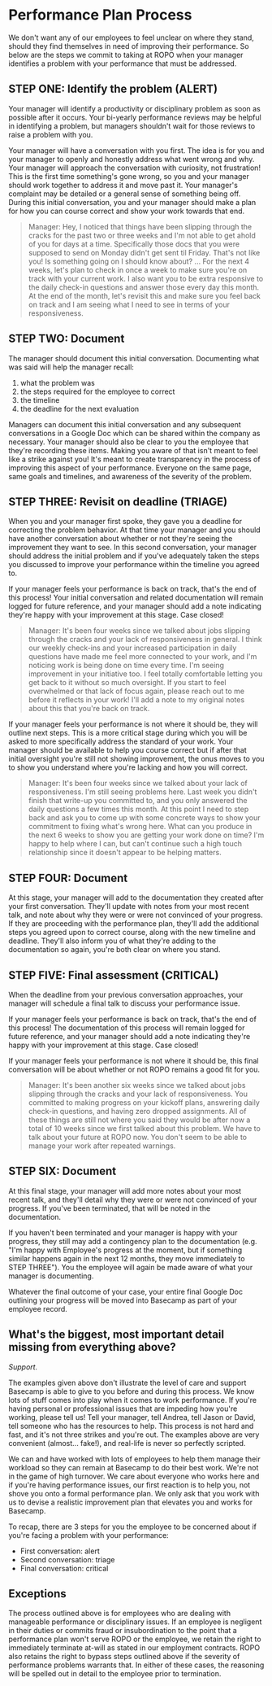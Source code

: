 # Performance Plan Process

We don't want any of our employees to feel unclear on where they stand, should they find themselves in need of improving their performance. So below are the steps we commit to taking at ROPO when your manager identifies a problem with your performance that must be addressed. 

## STEP ONE: Identify the problem (ALERT)
Your manager will identify a productivity or disciplinary problem as soon as possible after it occurs. Your bi-yearly performance reviews may be helpful in identifying a problem, but managers shouldn't wait for those reviews to raise a problem with you. 

Your manager will have a conversation with you first. The idea is for you and your manager to openly and honestly address what went wrong and why. Your manager will approach the conversation with curiosity, not frustration! This is the first time something's gone wrong, so you and your manager should work together to address it and move past it. Your manager's complaint may be detailed or a general sense of something being off. During this initial conversation, you and your manager should make a plan for how you can course correct and show your work towards that end. 

> Manager: Hey, I noticed that things have been slipping through the cracks for the past two or three weeks and I'm not able to get ahold of you for days at a time. Specifically those docs that you were supposed to send on Monday didn't get sent til Friday. That's not like you! Is something going on I should know about? ... For the next 4 weeks, let's plan to check in once a week to make sure you're on track with your current work. I also want you to be extra responsive to the daily check-in questions and answer those every day this month. At the end of the month, let's revisit this and make sure you feel back on track and I am seeing what I need to see in terms of your responsiveness. 

## STEP TWO: Document
The manager should document this initial conversation. Documenting what was said will help the manager recall:
1) what the problem was
2) the steps required for the employee to correct
3) the timeline
4) the deadline for the next evaluation

Managers can document this initial conversation and any subsequent conversations in a Google Doc which can be shared within the company as necessary. Your manager should also be clear to you the employee that they're recording these items. Making you aware of that isn't meant to feel like a strike against you! It's meant to create transparency in the process of improving this aspect of your performance. Everyone on the same page, same goals and timelines, and awareness of the severity of the problem.    

## STEP THREE: Revisit on deadline (TRIAGE)
When you and your manager first spoke, they gave you a deadline for correcting the problem behavior. At that time your manager and you should have another conversation about whether or not they're seeing the improvement they want to see. In this second conversation, your manager should address the initial problem and if you've adequately taken the steps you discussed to improve your performance within the timeline you agreed to. 

If your manager feels your performance is back on track, that's the end of this process! Your initial conversation and related documentation will remain logged for future reference, and your manager should add a note indicating they're happy with your improvement at this stage. Case closed!

> Manager: It's been four weeks since we talked about jobs slipping through the cracks and your lack of responsiveness in general. I think our weekly check-ins and your increased participation in daily questions have made me feel more connected to your work, and I'm noticing work is being done on time every time. I'm seeing improvement in your initiative too. I feel totally comfortable letting you get back to it without so much oversight. If you start to feel overwhelmed or that lack of focus again, please reach out to me before it reflects in your work! I'll add a note to my original notes about this that you're back on track.

If your manager feels your performance is not where it should be, they will outline next steps. This is a more critical stage during which you will be asked to more specifically address the standard of your work. Your manager should be available to help you course correct but if after that initial oversight you're still not showing improvement, the onus moves to you to show you understand where you're lacking and how you will correct.

> Manager: It's been four weeks since we talked about your lack of responsiveness. I'm still seeing problems here. Last week you didn't finish that write-up you committed to, and you only answered the daily questions a few times this month. At this point I need to step back and ask you to come up with some concrete ways to show your commitment to fixing what's wrong here. What can you produce in the next 6 weeks to show you are getting your work done on time? I'm happy to help where I can, but can't continue such a high touch relationship since it doesn't appear to be helping matters.

## STEP FOUR: Document
At this stage, your manager will add to the documentation they created after your first conversation. They'll update with notes from your most recent talk, and note about why they were or were not convinced of your progress. If they are proceeding with the performance plan, they'll add the additional steps you agreed upon to correct course, along with the new timeline and deadline. They'll also inform you of what they're adding to the documentation so again, you're both clear on where you stand.

## STEP FIVE: Final assessment (CRITICAL)
When the deadline from your previous conversation approaches, your manager will schedule a final talk to discuss your performance issue. 

If your manager feels your performance is back on track, that's the end of this process! The documentation of this process will remain logged for future reference, and your manager should add a note indicating they're happy with your improvement at this stage. Case closed! 

If your manager feels your performance is not where it should be, this final conversation will be about whether or not ROPO remains a good fit for you. 

> Manager: It's been another six weeks since we talked about jobs slipping through the cracks and your lack of responsiveness. You committed to making progress on your kickoff plans, answering daily check-in questions, and having zero dropped assignments. All of these things are still not where you said they would be after now a total of 10 weeks since we first talked about this problem. We have to talk about your future at ROPO now. You don't seem to be able to manage your work after repeated warnings. 

## STEP SIX: Document
At this final stage, your manager will add more notes about your most recent talk, and they'll detail why they were or were not convinced of your progress. If you've been terminated, that will be noted in the documentation. 

If you haven't been terminated and your manager is happy with your progress, they still may add a contingency plan to the documentation (e.g. "I'm happy with Employee's progress at the moment, but if something similar happens again in the next 12 months, they move immediately to STEP THREE"). You the employee will again be made aware of what your manager is documenting. 

Whatever the final outcome of your case, your entire final Google Doc outlining your progress will be moved into Basecamp as part of your employee record. 

## What's the biggest, most important detail missing from everything above?
_Support._

The examples given above don't illustrate the level of care and support Basecamp is able to give to you before and during this process. We know lots of stuff comes into play when it comes to work performance. If you're having personal or professional issues that are impeding how you're working, please tell us! Tell your manager, tell Andrea, tell Jason or David, tell someone who has the resources to help. This process is not hard and fast, and it's not three strikes and you're out. The examples above are very convenient (almost... fake!), and real-life is never so perfectly scripted. 

We can and have worked with lots of employees to help them manage their workload so they can remain at Basecamp to do their best work. We're not in the game of high turnover. We care about everyone who works here and if you're having performance issues, our first reaction is to help you, not shove you onto a formal performance plan. We only ask that you work with us to devise a realistic improvement plan that elevates you and works for Basecamp.

To recap, there are 3 steps for you the employee to be concerned about if you're facing a problem with your performance:
- First conversation: alert 
- Second conversation: triage
- Final conversation: critical

## Exceptions
The process outlined above is for employees who are dealing with manageable performance or disciplinary issues. If an employee is negligent in their duties or commits fraud or insubordination to the point that a performance plan won't serve ROPO or the employee, we retain the right to immediately terminate at-will as stated in our employment contracts. ROPO also retains the right to bypass steps outlined above if the severity of performance problems warrants that. In either of these cases, the reasoning will be spelled out in detail to the employee prior to termination.